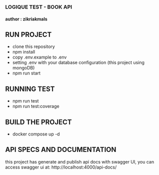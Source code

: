 ### LOGIQUE TEST - BOOK API ###

#### author : zikriakmals

## RUN PROJECT
- clone this repository
- npm install
- copy .env.example to .env 
- setting .env with your database configuration (this project using mongoDB)
- npm run start

## RUNNING TEST
- npm run test
- npm run test:coverage

## BUILD THE PROJECT
- docker compose up -d 

## API SPECS AND DOCUMENTATION 
this project has generate and publish api docs with swagger UI, you can access swagger ui at:
http://localhost:4000/api-docs/ 